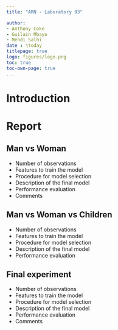 ```yaml
---
title: "ARN - Laboratory 03"

author: 
- Anthony Coke
- Guilain Mbayo
- Mehdi Salhi
date : \today
titlepage: true
logo: figures/logo.png
toc: true
toc-own-page: true
...
```


# Introduction

# Report
## Man vs Woman

- Number of observations
- Features to train the model
- Procedure for model selection
- Description of the final model
- Performance evaluation 
- Comments

## Man vs Woman vs Children

- Number of observations
- Features to train the model
- Procedure for model selection
- Description of the final model
- Performance evaluation 

## Final experiment

- Number of observations
- Features to train the model
- Procedure for model selection
- Description of the final model
- Performance evaluation 
- Comments
